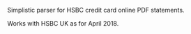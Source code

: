 Simplistic parser for HSBC credit card online PDF statements.

Works with HSBC UK as for April 2018.
